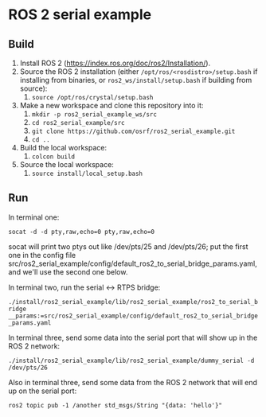 # ROS 2 serial example

## Build

1.  Install ROS 2 (https://index.ros.org/doc/ros2/Installation/).
1.  Source the ROS 2 installation (either `/opt/ros/<rosdistro>/setup.bash` if installing from binaries, or `ros2_ws/install/setup.bash` if building from source):
    1.  `source /opt/ros/crystal/setup.bash`
1.  Make a new workspace and clone this repository into it:
    1.  `mkdir -p ros2_serial_example_ws/src`
    1.  `cd ros2_serial_example/src`
    1.  `git clone https://github.com/osrf/ros2_serial_example.git`
    1.  `cd ..`
1.  Build the local workspace:
    1.  `colcon build`
1.  Source the local workspace:
    1.  `source install/local_setup.bash`

## Run

In terminal one:

`socat -d -d pty,raw,echo=0 pty,raw,echo=0`

socat will print two ptys out like /dev/pts/25 and /dev/pts/26; put the first one in the config file src/ros2_serial_example/config/default_ros2_to_serial_bridge_params.yaml, and we'll use the second one below.

In terminal two, run the serial <-> RTPS bridge:

`./install/ros2_serial_example/lib/ros2_serial_example/ros2_to_serial_bridge __params:=src/ros2_serial_example/config/default_ros2_to_serial_bridge_params.yaml`

In terminal three, send some data into the serial port that will show up in the ROS 2 network:

`./install/ros2_serial_example/lib/ros2_serial_example/dummy_serial -d /dev/pts/26`

Also in terminal three, send some data from the ROS 2 network that will end up on the serial port:

`ros2 topic pub -1 /another std_msgs/String "{data: 'hello'}"`
